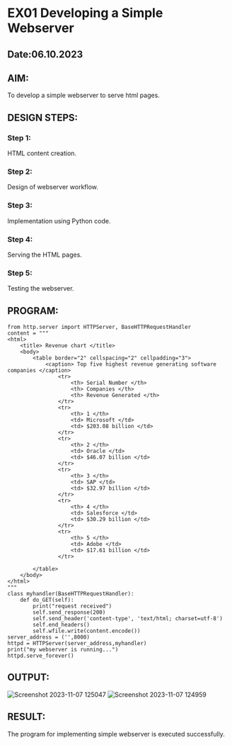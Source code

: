 # EX01 Developing a Simple Webserver
## Date:06.10.2023
## AIM:
To develop a simple webserver to serve html pages.
## DESIGN STEPS:
### Step 1: 
HTML content creation.
### Step 2:
Design of webserver workflow.
### Step 3:
Implementation using Python code.
### Step 4:
Serving the HTML pages.
### Step 5:
Testing the webserver.
## PROGRAM:
```
from http.server import HTTPServer, BaseHTTPRequestHandler
content = """
<html>
	<title> Revenue chart </title>
	<body>
		<table border="2" cellspacing="2" cellpadding="3">
			<caption> Top five highest revenue generating software companies </caption>
				<tr>
					<th> Serial Number </th>
					<th> Companies </th>
					<th> Revenue Generated </th>
				</tr>
				<tr>
					<th> 1 </th>
					<td> Microsoft </td>
					<td> $203.08 billion </td>
				</tr>
				<tr>
					<th> 2 </th>
					<td> Oracle </td>
					<td> $46.07 billion </td>
				</tr>
				<tr>
					<th> 3 </th>
					<td> SAP </td>
					<td> $32.97 billion </td>
				</tr>		
				<tr>
					<th> 4 </th>
					<td> Salesforce </td>
					<td> $30.29 billion </td>
				</tr>
				<tr>
					<th> 5 </th>
					<td> Adobe </td>
					<td> $17.61 billion </td>
				</tr>

		</table> 
	</body>
</html>
"""
class myhandler(BaseHTTPRequestHandler):
    def do_GET(self):
        print("request received")
        self.send_response(200)
        self.send_header('content-type', 'text/html; charset=utf-8')
        self.end_headers()
        self.wfile.write(content.encode())
server_address = ('',8000)
httpd = HTTPServer(server_address,myhandler)
print("my webserver is running...")
httpd.serve_forever()
```
## OUTPUT:
![Screenshot 2023-11-07 125047](https://github.com/HariharanJayavel/simplewebserver/assets/144870546/dcade685-a70e-4fe1-90ef-95db311f1fef)
![Screenshot 2023-11-07 124959](https://github.com/HariharanJayavel/simplewebserver/assets/144870546/55ed0c4d-b657-4ba1-96c0-a68e052665bb)


## RESULT:
The program for implementing simple webserver is executed successfully.
